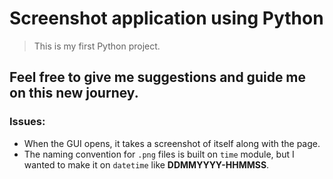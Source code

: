 # Screenshot application using Python

> This is my first Python project.


## Feel free to give me suggestions and guide me on this new journey.

### Issues:

- When the GUI opens, it takes a screenshot of itself along with the page.
- The naming convention for `.png` files is built on `time` module, but I wanted to make it on `datetime` like **DDMMYYYY-HHMMSS**.

